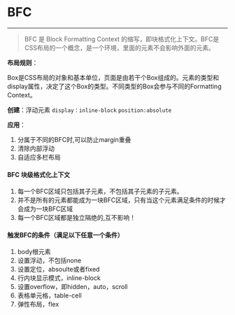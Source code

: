 # BFC

---
> BFC 是 Block Formatting Context 的缩写，即块格式化上下文。BFC是CSS布局的一个概念，是一个环境，里面的元素不会影响外面的元素。

<strong class="str">布局规则</strong>：

Box是CSS布局的对象和基本单位，页面是由若干个Box组成的。元素的类型和display属性，决定了这个Box的类型。不同类型的Box会参与不同的Formatting Context。

<strong>创建</strong>：浮动元素 <code>display：inline-block</code> <code>position:absolute</code>

<strong>应用</strong>：

1. 分属于不同的BFC时,可以防止margin重叠
2. 清除内部浮动
3. 自适应多栏布局

<div class="card">
<h4> BFC 块级格式化上下文</h4>

1. 每一个BFC区域只包括其子元素，不包括其子元素的子元素。
2. 并不是所有的元素都能成为一块BFC区域，只有当这个元素满足条件的时候才会成为一块BFC区域
3. 每一个BFC区域都是独立隔绝的,互不影响！

</div>

<div class="card g5">
<h4> 触发BFC的条件（满足以下任意一个条件）</h4>

1. body根元素
2. 设置浮动，不包括none
3. 设置定位，absoulte或者fixed
4. 行内块显示模式，inline-block
5. 设置overflow，即hidden，auto，scroll
6. 表格单元格，table-cell
7. 弹性布局，flex

</div>
